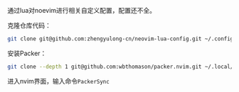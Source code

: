 通过lua对noevim进行相关自定义配置，配置还不全。


克隆仓库代码：

```bash
git clone git@github.com:zhengyulong-cn/neovim-lua-config.git ~/.config/nvim
```

安装Packer：

```bash
git clone --depth 1 git@github.com:wbthomason/packer.nvim.git ~/.local/share/nvim/site/pack/packer/start/packer.nvim
```

进入nvim界面，输入命令`PackerSync`
